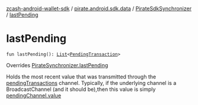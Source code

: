 [zcash-android-wallet-sdk](../../index.md) / [pirate.android.sdk.data](../index.md) / [PirateSdkSynchronizer](index.md) / [lastPending](./last-pending.md)

# lastPending

`fun lastPending(): `[`List`](https://kotlinlang.org/api/latest/jvm/stdlib/kotlin.collections/-list/index.html)`<`[`PendingTransaction`](../../pirate.android.sdk.entity/-pending-transaction/index.md)`>`

Overrides [PirateSynchronizer.lastPending](../-synchronizer/last-pending.md)

Holds the most recent value that was transmitted through the [pendingTransactions](../-synchronizer/pending-transactions.md) channel. Typically, if the
underlying channel is a BroadcastChannel (and it should be),then this value is simply [pendingChannel.value](#)

